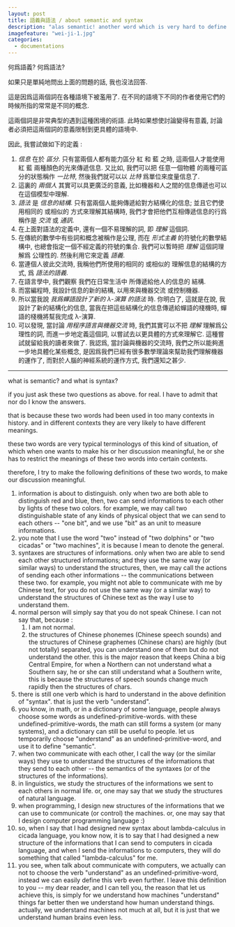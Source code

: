 ```yaml
---
layout: post
title: 語義與語法 / about semantic and syntax
description: "alas semantic! another word which is very hard to define!"
imagefeature: "wei-ji-1.jpg"
categories:
  - documentations
---
```


何爲語義? 何爲語法?

如果只是單純地問出上面的問題的話,
我也沒法回答.

這是因爲這兩個詞在各種語境下被濫用了.
在不同的語境下不同的作者使用它們的時候所指的常常是不同的概念.

這兩個詞是非常典型的遇到這種困境的術語.
此時如果想使討論變得有意義,
討論者必須把這兩個詞的意義限制到更具體的語境中.

因此, 我嘗試做如下的定義 :

1. *信息* 在於 *區分*.
   只有當兩個人都有能力區分 紅 和 藍 之時,
   這兩個人才能使用 紅 藍 兩種顏色的光來傳遞信息.
   又比如, 我們可以把 任意一個物體 的兩種可區分的狀態稱作 *一比特*,
   然後我們就可以以 *比特* 爲單位來度量信息了.
2. 這裏的 *兩個人* 其實可以具更廣泛的意義,
   比如機器和人之間的信息傳遞也可以在這個模型中理解.
3. *語法* 是 *信息的結構*.
   只有當兩個人能夠傳遞給對方結構化的信息;
   並且它們使用相同的 或相似的 方式來理解其結構時,
   我們才會把他們互相傳遞信息的行爲稱作是 *交流* 或 *通訊*.
4. 在上面對語法的定義中,
   還有一個不易理解的詞,
   即 *理解* 這個詞.
5. 在傳統的數學中有些詞和概念被稱作是公理,
   而在 *形式主義* 的符號化的數學結構中,
   也總會指定一個不經定義的符號的集合.
   我們可以暫時把 *理解* 這個詞理解爲 公理性的.
   然後利用它來定義 *語義*.
6. 當連個人彼此交流時,
   我稱他們所使用的相同的 或相似的 理解信息的結構的方式,
   爲 *語法的語義*.
7. 在語言學中,
   我們觀察 我們在日常生活中 所傳遞給他人的信息的 結構.
8. 而當編程時,
   我設計信息的新的結構,
   以用來與機器交流 或控制機器.
9. 所以當我說 *我爲蟬語設計了新的 λ-演算 的語法* 時.
   你明白了,
   這就是在說,
   我設計了新的結構化的信息,
   當我在把這些結構化的信息傳遞給蟬語的棧機時,
   蟬語的棧機將幫我完成 λ-演算.
10. 可以發現,
    當討論 *用程序語言與機器交流* 時,
    我們其實可以不把 *理解* 理解爲公理性的詞,
    而進一步地定義這個詞,
    以嘗試去以更具體的方式來理解它.
    這種嘗試就留給我的讀者來做了.
    我認爲,
    當討論與機器的交流時,
    我們之所以能夠進一步地具體化某些概念,
    是因爲我們已經有很多數學理論來幫助我們理解機器的運作了,
    而對於人腦的神經系統的運作方式,
    我們還知之甚少.

------------------------------------

what is semantic? and what is syntax?

if you just ask these two questions as above.
for real. I have to admit that nor do I know the answers.

that is because these two words had been used in too many contexts in history.
and in different contexts they are very likely to have different meanings.

these two words are very typical terminologys of this kind of situation,
of which when one wants to make his or her discussion meaningful,
he or she has to restrict the meanings of these two words into certain contexts.

therefore, I try to make the following definitions of these two words,
to make our discussion meaningful.

1. information is about to distinguish.
   only when two are both able to distinguish red and blue,
   then, two can send informations to each other by lights of these two colors.
   for example, we may call two distinguishable state of any kinds of physical object that we can send to each others -- "one bit",
   and we use "bit" as an unit to measure informations.
2. you note that I use the word "two" instead of "two dolphins" or "two cicadas" or "two machines",
   it is because I mean to denote the general.
3. syntaxes are structures of informations.
   only when two are able to send each other structured informations;
   and they use the same way (or similar ways) to understand the structures,
   then, we may call the actions of sending each other informations -- the communications between these two.
   for example, you might not able to communicate with me by Chinese text,
   for you do not use the same way (or a similar way)
   to understand the structures of Chinese text
   as the way I use to understand them.
4. normal person will simply say that you do not speak Chinese.
   I can not say that, because :
   1. I am not normal.
   2. the structures of Chinese phonemes (Chinese speech sounds)
      and the structures of Chinese graphemes (Chinese chars)
      are highly (but not totally) separated, you can understand one of them but do not understand the other.
      this is the major reason that keeps China a big Central Empire,
      for when a Northern can not understand what a Southern say,
      he or she can still understand what a Southern write,
      this is because the structures of speech sounds change much rapidly then the structures of chars.
5. there is still one verb which is hard to understand in the above definition of "syntax".
   that is just the verb "understand".
6. you know, in math, or in a dictionary of some language,
   people always choose some words as undefined-primitive-words.
   with these undefined-primitive-words, the math can still forms a system (or many systems),
   and a dictionary can still be useful to people.
   let us temporarily choose "understand" as an undefined-primitive-word,
   and use it to define "semantic".
7. when two communicate with each other,
   I call the way (or the similar ways) they use to understand
   the structures of the informations that they send to each other
   -- the semantics of the syntaxes (or of the structures of the informations).
8. in linguistics, we study the structures of the informations we sent to each others in normal life.
   or, one may say that we study the structures of natural language.
9. when programming,
   I design new structures of the informations
   that we can use to communicate (or control) the machines.
   or, one may say that I design computer programming language :)
10. so, when I say that I had designed new syntax about lambda-calculus in cicada language,
    you know now, it is to say that I had designed a new structure of the informations
    that I can send to computers in cicada language,
    and when I send the informations to computers,
    they will do something that called "lambda-calculus" for me.
11. you see, when talk about communicate with computers,
    we actually can not to choose the verb "understand" as an undefined-primitive-word,
    instead we can easily define this verb even further.
    I leave this definition to you -- my dear reader,
    and I can tell you,
    the reason that let us achieve this,
    is simply for we understand how machines "understand" things far better
    then we understand how human understand things.
    actually, we understand machines not much at all,
    but it is just that we understand human brains even less.
